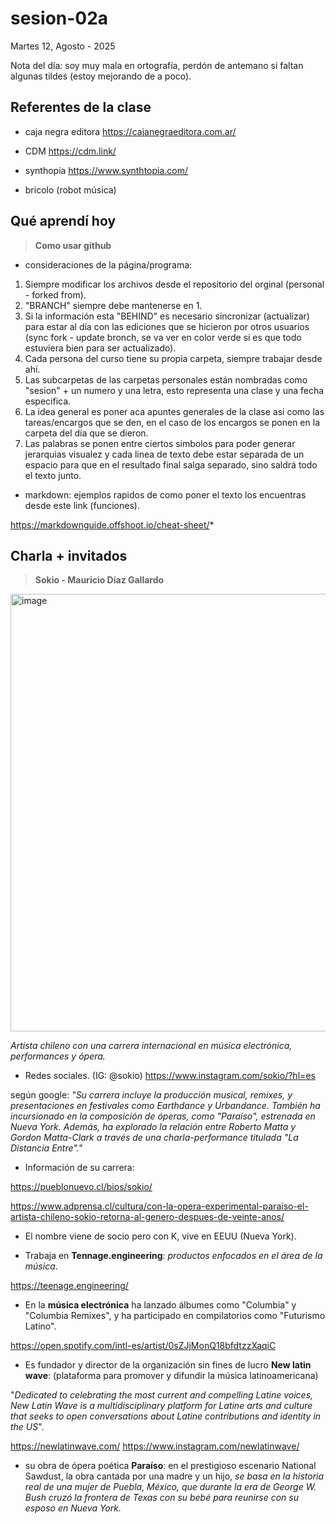# sesion-02a

Martes 12, Agosto - 2025

Nota del día: soy muy mala en ortografía, perdón de antemano si faltan algunas tildes (estoy mejorando de a poco). 

## Referentes de la clase
- caja negra editora  <https://cajanegraeditora.com.ar/>
  
- CDM  <https://cdm.link/>
  
- synthopia  <https://www.synthtopia.com/>

- bricolo (robot música)

## Qué aprendí hoy
>**Como usar github**
- consideraciones de la página/programa:

1. Siempre modificar los archivos desde el repositorio del orginal (personal - forked from).
2. "BRANCH" siempre debe mantenerse en 1. 
3. Si la información esta "BEHIND" es necesario sincronizar (actualizar) para estar al día con las ediciones que se hicieron por otros usuarios (sync fork - update bronch, se va ver en color verde si es que todo estuviera bien para ser actualizado).
4. Cada persona del curso tiene su propia carpeta, siempre trabajar desde ahí.
5. Las subcarpetas de las carpetas personales están nombradas como "sesion" + un numero y una letra, esto representa una clase y una fecha especifica.
6. La idea general es poner aca apuntes generales de la clase asi como las tareas/encargos que se den, en el caso de los encargos se ponen en la carpeta del día que se dieron.
7. Las palabras se ponen entre ciertos simbolos para poder generar jerarquias visualez y cada linea de texto debe estar separada de un espacio para que en el resultado final salga separado, sino saldrá todo el texto junto. 

- markdown: ejemplos rapidos de como poner el texto los encuentras desde este link (funciones). 

<https://markdownguide.offshoot.io/cheat-sheet/>*

## Charla + invitados
>**Sokio - Mauricio Díaz Gallardo**

<img width="700" height="700" alt="image" src="https://github.com/user-attachments/assets/f8e4bdc2-c937-457e-a6be-f82e5ebe4729" />

*Artista chileno con una carrera internacional en música electrónica, performances y ópera.*

- Redes sociales. (IG: @sokio) <https://www.instagram.com/sokio/?hl=es>

según google: *"Su carrera incluye la producción musical, remixes, y presentaciones en festivales como Earthdance y Urbandance. También ha incursionado en la composición de óperas, como "Paraíso", estrenada en Nueva York. Además, ha explorado la relación entre Roberto Matta y Gordon Matta-Clark a través de una charla-performance titulada "La Distancia Entre"."*

- Información de su carrera:

<https://pueblonuevo.cl/bios/sokio/>  

<https://www.adprensa.cl/cultura/con-la-opera-experimental-paraiso-el-artista-chileno-sokio-retorna-al-genero-despues-de-veinte-anos/>

- El  nombre viene de socio pero con K, vive en EEUU (Nueva York).

- Trabaja en **Tennage.engineering**: *productos enfocados en el área de la música*.

<https://teenage.engineering/>

- En la **música electrónica** ha lanzado álbumes como "Columbia" y "Columbia Remixes", y ha participado en compilatorios como "Futurismo Latino". 

<https://open.spotify.com/intl-es/artist/0sZJjMonQ18bfdtzzXaqiC>

- Es fundador y director de la organización sin fines de lucro **New latin wave**: (plataforma para promover y difundir la música latinoamericana)

"*Dedicated to celebrating the most current and compelling Latine voices, New Latin Wave is a multidisciplinary platform for Latine arts and culture that seeks to open conversations about Latine contributions and identity in the US*".

<https://newlatinwave.com/>   <https://www.instagram.com/newlatinwave/>

- su obra de ópera poética **Paraíso**: en el prestigioso escenario National Sawdust, la obra cantada por una madre y un hijo, *se basa en la historia real de una mujer de Puebla, México, que durante la era de George W. Bush cruzó la frontera de Texas con su bebé para reunirse con su esposo en Nueva York.*
